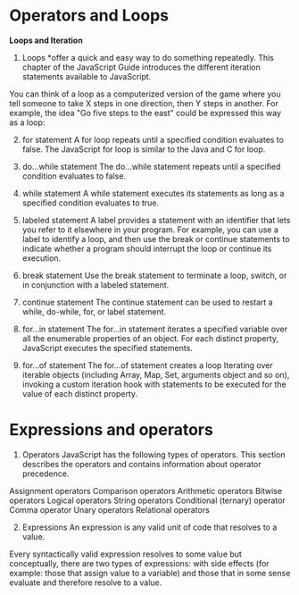 # **Operators and Loops**

**Loops and Iteration**

1. Loops   *offer a quick and easy way to do something repeatedly. This chapter of  the JavaScript Guide introduces the different iteration statements available to JavaScript.

You can think of a loop as a computerized version of the game where you tell someone to take X steps in one direction, then Y steps in another. For example, the idea "Go five steps to the east" could be expressed this way as a loop:

2. for statement
A for loop repeats until a specified condition evaluates to false. The JavaScript for loop is similar to the Java and C for loop.

3. do...while statement
The do...while statement repeats until a specified condition evaluates to false.

4. while statement
A while statement executes its statements as long as a specified condition evaluates to true. 

5. labeled statement
A label provides a statement with an identifier that lets you refer to it elsewhere in your program. For example, you can use a label to identify a loop, and then use the break or continue statements to indicate whether a program should interrupt the loop or continue its execution.

6. break statement
Use the break statement to terminate a loop, switch, or in conjunction with a labeled statement.

7. continue statement
The continue statement can be used to restart a while, do-while, for, or label statement.

8. for...in statement
The for...in statement iterates a specified variable over all the enumerable properties of an object. For each distinct property, JavaScript executes the specified statements.

9. for...of statement
The for...of statement creates a loop Iterating over iterable objects (including Array, Map, Set, arguments object and so on), invoking a custom iteration hook with statements to be executed for the value of each distinct property.

# **Expressions and operators**

1. Operators
JavaScript has the following types of operators. This section describes the operators and contains information about operator precedence.

Assignment operators
Comparison operators
Arithmetic operators
Bitwise operators
Logical operators
String operators
Conditional (ternary) operator
Comma operator
Unary operators
Relational operators

2. Expressions
An expression is any valid unit of code that resolves to a value.

Every syntactically valid expression resolves to some value but conceptually, there are two types of expressions: with side effects (for example: those that assign value to a variable) and those that in some sense evaluate and therefore resolve to a value.


